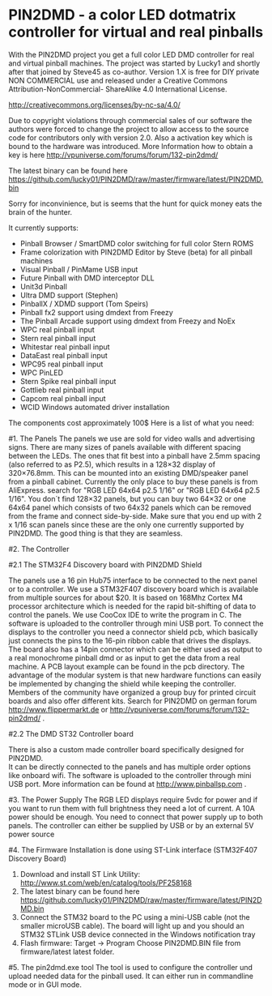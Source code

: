 # PIN2DMD - a color LED dotmatrix controller for virtual and real pinballs

With the PIN2DMD project you get a full color LED DMD controller 
for real and virtual pinball machines.
The project was started by Lucky1 and shortly after that joined by Steve45 
as co-author. Version 1.X is free for DIY private NON COMMERCIAL use and released under 
a Creative Commons Attribution-NonCommercial- ShareAlike 4.0 International License.

http://creativecommons.org/licenses/by-nc-sa/4.0/

Due to copyright violations through commercial sales of our software the authors were forced to
change the project to allow access to the source code for contributors only with version 2.0.
Also a activation key which is bound to the hardware was introduced.
More Information how to obtain a key is here http://vpuniverse.com/forums/forum/132-pin2dmd/

The latest binary can be found here 
https://github.com/lucky01/PIN2DMD/raw/master/firmware/latest/PIN2DMD.bin

Sorry for inconvinience, but is seems that the hunt for quick money eats the brain of the hunter.

It currently supports:

- Pinball Browser / SmartDMD color switching for full color Stern ROMS
- Frame colorization with PIN2DMD Editor by Steve (beta) for all pinball machines
- Visual Pinball / PinMame USB input
- Future Pinball with DMD interceptor DLL
- Unit3d Pinball
- Ultra DMD support (Stephen)
- PinballX / XDMD support (Tom Speirs)
- Pinball fx2 support using dmdext from Freezy
- The Pinball Arcade support using dmdext from Freezy and NoEx
- WPC real pinball input
- Stern real pinball input
- Whitestar real pinball input
- DataEast real pinball input
- WPC95 real pinball input
- WPC PinLED
- Stern Spike real pinball input
- Gottlieb real pinball input
- Capcom real pinball input
- WCID Windows automated driver installation

The components cost approximately 100$
Here is a list of what you need:
 
#1. The Panels
The panels we use are sold for video walls and advertising signs. There are many 
sizes of panels available with different spacing between the LEDs. The ones 
that fit best into a pinball have 2.5mm spacing (also referred to as P2.5), 
which results in a 128×32 display of 320×76.8mm. This can be mounted into an 
existing DMD/speaker panel from a pinball cabinet. Currently the only place 
to buy these panels is from AliExpress. search for "RGB LED 64x64 p2.5 1/16" or 
"RGB LED 64x64 p2.5 1/16". You don´t find 128×32 panels, but you can buy two 
64×32 or one 64x64 panel which consists of two 64x32 panels which can be removed 
from the frame and connect side-by-side. Make sure that you end up with 2 x 1/16 
scan panels since these are the only one currently supported by PIN2DMD. 
The good thing is that they are seamless.

#2. The Controller

#2.1 The STM32F4 Discovery board with PIN2DMD Shield

The panels use a 16 pin Hub75 interface to be connected to the next panel or to a 
controller. We use a STM32F407 discovery board which is available from multiple sources 
for about $20. It is based on 168Mhz Cortex M4 processor architecture which is needed 
for the rapid bit-shifting of data to control the panels. We use CooCox IDE to write 
the program in C. The software is uploaded to the controller through mini USB port.
To connect the displays to the controller you need a connector shield pcb, which 
basically just connects the pins to the 16-pin ribbon cable that drives the displays. 
The board also has a 14pin connector which can be either used as output to a real 
monochrome pinball dmd or as input to get the data from a real machine. 
A PCB layout example can be found in the pcb directory. The advantage of the modular 
system is that new hardware functions can easily be implemented by changing the shield 
while keeping the controller. Members of the community have organized a group buy for 
printed circuit boards and also offer different kits. Search for PIN2DMD on german forum
http://www.flippermarkt.de or http://vpuniverse.com/forums/forum/132-pin2dmd/ .

#2.2 The DMD ST32 Controller board

There is also a custom made controller board specifically designed for PIN2DMD.  
It can be directly connected to the panels and has multiple order options like 
onboard wifi. The software is uploaded to the controller through mini USB port. 
More information can be found at http://www.pinballsp.com . 

#3. The Power Supply
The RGB LED displays require 5vdc for power and if you want to run them
with full brightness they need a lot of current. A 10A power should be enough.
You need to connect that power supply up to both panels. The controller can 
either be supplied by USB or by an external 5V power source
 
#4. The Firmware
Installation is done using ST-Link interface
(STM32F407 Discovery Board)

1) Download and install ST Link Utility: http://www.st.com/web/en/catalog/tools/PF258168
2) The latest binary can be found here https://github.com/lucky01/PIN2DMD/raw/master/firmware/latest/PIN2DMD.bin
3) Connect the STM32 board to the PC using a mini-USB cable (not the smaller microUSB cable). The board will light up and you should an STM32 STLink USB device connected in the Windows notification tray
4) Flash firmware: Target -> Program 
Choose PIN2DMD.BIN file from firmware/latest latest folder.

#5. The pin2dmd.exe tool
The tool is used to configure the controller und upload needed data for the pinball
used. It can either run in commandline mode or in GUI mode.
 

